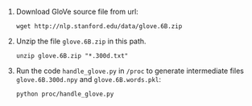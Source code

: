 1. Download GloVe source file from url:
   
   `wget http://nlp.stanford.edu/data/glove.6B.zip`

2. Unzip the file `glove.6B.zip` in this path.
   
   `unzip glove.6B.zip "*.300d.txt"`

3. Run the code `handle_glove.py` in `/proc` to generate intermediate files `glove.6B.300d.npy` and `glove.6B.words.pkl`:
   
   `python proc/handle_glove.py`